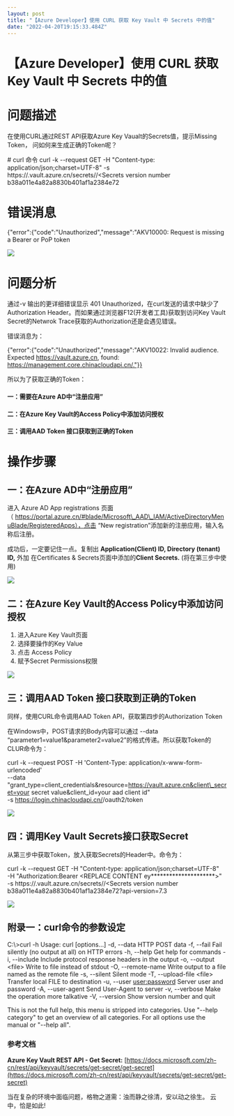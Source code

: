 ```yaml
---
layout: post
title: "【Azure Developer】使用 CURL 获取 Key Vault 中 Secrets 中的值"
date: "2022-04-20T19:15:33.484Z"
---
```

【Azure Developer】使用 CURL 获取 Key Vault 中 Secrets 中的值
===================================================

问题描述
====

在使用CURL通过REST API获取Azure Key Vaualt的Secrets值，提示Missing Token， 问如何来生成正确的Token呢？

\# curl 命令
curl \-k --request GET -H "Content-type: application/json;charset=UTF-8" -s https://<your key vault name>.vault.azure.cn/secrets/<secrets name >/<Secrets version number b38a011e4a82a8830b401af1a2384e72
# 错误消息
{"error":{"code":"Unauthorized","message":"AKV10000: Request is missing a Bearer or PoP token

![](https://img2022.cnblogs.com/blog/2127802/202204/2127802-20220420195526209-590721724.png)

问题分析
====

通过-v 输出的更详细错误显示 401 Unauthorized，在curl发送的请求中缺少了 Authorization Header。而如果通过浏览器F12(开发者工具)获取到访问Key Vault Secret的Netwrok Trace获取的Authorization还是会遇见错误。

错误消息为：

{"error":{"code":"Unauthorized","message":"AKV10022: Invalid audience. Expected https://vault.azure.cn, found: https://management.core.chinacloudapi.cn/."}}

所以为了获取正确的Token：

#### 一：需要在Azure AD中“注册应用” 

#### 二：在Azure Key Vault的Access Policy中添加访问授权

#### 三：调用AAD Token 接口获取到正确的Token

操作步骤
====

一：在Azure AD中“注册应用” 
-------------------

进入 Azure AD App registrations 页面（ https://portal.azure.cn/#blade/Microsoft\_AAD\_IAM/ActiveDirectoryMenuBlade/RegisteredApps），点击 “New registration”添加新的注册应用，输入名称后注册。

成功后，一定要记住一点。复制出 **Application(Client) ID, Directory (tenant) ID,** 外加 在Certificates & Secrets页面中添加的**Client Secrets.** (将在第三步中使用)

**![](https://img2022.cnblogs.com/blog/2127802/202204/2127802-20220420202523828-1878164329.png)**

二：在Azure Key Vault的Access Policy中添加访问授权
---------------------------------------

1.  进入Azure Key Vault页面
2.  选择要操作的Key Value
3.  点击 Access Policy
4.  赋予Secret Permissions权限

![](https://img2022.cnblogs.com/blog/2127802/202204/2127802-20220420203223248-1568429658.png)

三：调用AAD Token 接口获取到正确的Token
---------------------------

同样，使用CURL命令调用AAD Token API，获取第四步的Authorization Token

在Windows中，POST请求的Body内容可以通过 --data “parameter1=value1&parameter2=value2”的格式传递。所以获取Token的CLUR命令为：

curl -k --request POST -H 'Content-Type: application/x-www-form-urlencoded'    
\--data "grant\_type=client\_credentials&resource=https://vault.azure.cn&client\_secret=your secret value&client\_id=your aad client id"   
\-s https://login.chinacloudapi.cn/<your tenant id >/oauth2/token

![](https://img2022.cnblogs.com/blog/2127802/202204/2127802-20220420210458481-1970704628.png)

四：调用Key Vault Secrets接口获取Secret
-------------------------------

从第三步中获取Token，放入获取Secrets的Header中。命令为：

curl -k --request GET -H "Content-type: application/json;charset=UTF-8"   
\-H "Authorization:Bearer <REPLACE CONTENT ey\*\*\*\*\*\*\*\*\*\*\*\*\*\*\*\*\*\*\*\*\*>"   
\-s  https://<your key vault name>.vault.azure.cn/secrets/<secrets name >/<Secrets version number b38a011e4a82a8830b401af1a2384e72?api-version=7.3

![](https://img2022.cnblogs.com/blog/2127802/202204/2127802-20220420211154993-993865395.png)

附录一：curl命令的参数设定
---------------

C:\\>curl -h
Usage: curl \[options...\] <url>
 -d, --data <data>   HTTP POST data
 \-f, --fail          Fail silently (no output at all) on HTTP errors
 \-h, --help <category>  Get help for commands
 \-i, --include       Include protocol response headers in the output
 \-o, --output <file\>  Write to file instead of stdout
 \-O, --remote-name   Write output to a file named as the remote file
 -s, --silent        Silent mode
 \-T, --upload-file <file\>  Transfer local FILE to destination
 \-u, --user <user:password>  Server user and password
 \-A, --user-agent <name>  Send User-Agent <name> to server
 \-v, --verbose       Make the operation more talkative
 \-V, --version       Show version number and quit

This is not the full help, this menu is stripped into categories.
Use "\--help category" to get an overview of all categories.
For all options use the manual or "\--help all".

### 参考文档

**Azure Key Vault REST API - Get Secret:** [https://docs.microsoft.com/zh-cn/rest/api/keyvault/secrets/get-secret/get-secret](https://docs.microsoft.com/zh-cn/rest/api/keyvault/secrets/get-secret/get-secret)

当在复杂的环境中面临问题，格物之道需：浊而静之徐清，安以动之徐生。 云中，恰是如此!